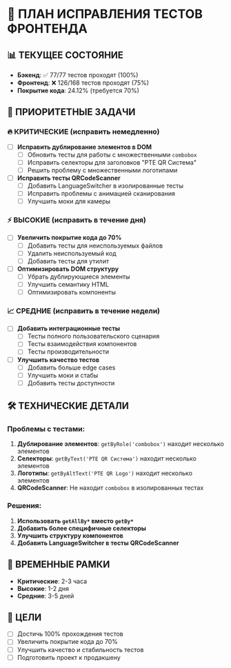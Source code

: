 # 🚀 ПЛАН ИСПРАВЛЕНИЯ ТЕСТОВ ФРОНТЕНДА

## 📊 ТЕКУЩЕЕ СОСТОЯНИЕ
- **Бэкенд**: ✅ 77/77 тестов проходят (100%)
- **Фронтенд**: ❌ 126/168 тестов проходят (75%)
- **Покрытие кода**: 24.12% (требуется 70%)

## 🎯 ПРИОРИТЕТНЫЕ ЗАДАЧИ

### 🔥 КРИТИЧЕСКИЕ (исправить немедленно)
- [ ] **Исправить дублирование элементов в DOM**
  - [ ] Обновить тесты для работы с множественными `combobox`
  - [ ] Исправить селекторы для заголовков "PTE QR Система"
  - [ ] Решить проблему с множественными логотипами

- [ ] **Исправить тесты QRCodeScanner**
  - [ ] Добавить LanguageSwitcher в изолированные тесты
  - [ ] Исправить проблемы с анимацией сканирования
  - [ ] Улучшить моки для камеры

### ⚡ ВЫСОКИЕ (исправить в течение дня)
- [ ] **Увеличить покрытие кода до 70%**
  - [ ] Добавить тесты для неиспользуемых файлов
  - [ ] Удалить неиспользуемый код
  - [ ] Добавить тесты для утилит

- [ ] **Оптимизировать DOM структуру**
  - [ ] Убрать дублирующиеся элементы
  - [ ] Улучшить семантику HTML
  - [ ] Оптимизировать компоненты

### 📈 СРЕДНИЕ (исправить в течение недели)
- [ ] **Добавить интеграционные тесты**
  - [ ] Тесты полного пользовательского сценария
  - [ ] Тесты взаимодействия компонентов
  - [ ] Тесты производительности

- [ ] **Улучшить качество тестов**
  - [ ] Добавить больше edge cases
  - [ ] Улучшить моки и стабы
  - [ ] Добавить тесты доступности

## 🛠️ ТЕХНИЧЕСКИЕ ДЕТАЛИ

### Проблемы с тестами:
1. **Дублирование элементов**: `getByRole('combobox')` находит несколько элементов
2. **Селекторы**: `getByText('PTE QR Система')` находит несколько элементов
3. **Логотипы**: `getByAltText('PTE QR Logo')` находит несколько элементов
4. **QRCodeScanner**: Не находит `combobox` в изолированных тестах

### Решения:
1. **Использовать `getAllBy*` вместо `getBy*`**
2. **Добавить более специфичные селекторы**
3. **Улучшить структуру компонентов**
4. **Добавить LanguageSwitcher в тесты QRCodeScanner**

## 📅 ВРЕМЕННЫЕ РАМКИ
- **Критические**: 2-3 часа
- **Высокие**: 1-2 дня
- **Средние**: 3-5 дней

## 🎯 ЦЕЛИ
- [ ] Достичь 100% прохождения тестов
- [ ] Увеличить покрытие кода до 70%
- [ ] Улучшить качество и стабильность тестов
- [ ] Подготовить проект к продакшену
